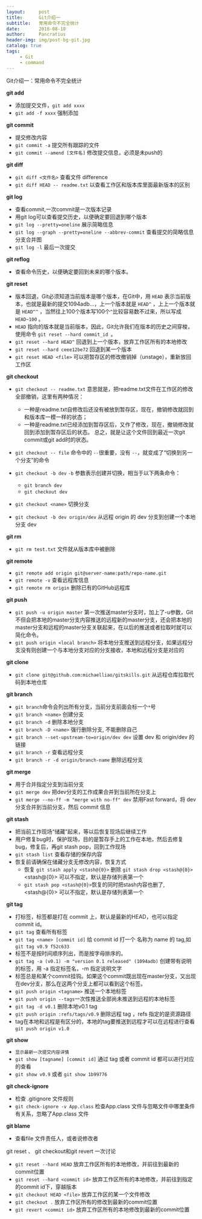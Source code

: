 ```yaml
---
layout:     post
title:      Git介绍一
subtitle:   常用命令不完全统计
date:       2018-08-10
author:     Pancratius
header-img: img/post-bg-git.jpg
catalog: true
tags:
     - Git
     - command
---
```


Git介绍一：常用命令不完全统计

**git add**

* 添加提交文件，`git add xxxx`
* `git add -f xxxx` 强制添加

**git commit**

* 提交修改内容
* `git commit -a` 提交所有跟踪的文件
* `git commit --amend [文件名]` 修改提交信息，必须是未push的

**git diff** 

* `git diff <文件名>` 查看文件 difference
* `git diff HEAD -- readme.txt` 以查看工作区和版本库里面最新版本的区别

**git log**

* 查看commit,一次commit是一次版本记录
* 用git log可以查看提交历史，以便确定要回退到哪个版本
* `git log --pretty=oneline` 展示简略信息
* `git log --graph --pretty=oneline --abbrev-commit` 查看提交的简略信息分支合并图
* `git log -l` 最后一次提交
    
**git reflog** 

* 查看命令历史，以便确定要回到未来的哪个版本。

**git reset** 

* 版本回退，Git必须知道当前版本是哪个版本，在Git中，用 `HEAD` 表示当前版本，也就是最新的提交1094adb...，上一个版本就是 `HEAD^` ，上上一个版本就是 `HEAD^^` ，当然往上100个版本写100个`^`比较容易数不过来，所以写成 `HEAD~100` 。
* `HEAD` 指向的版本就是当前版本，因此，Git允许我们在版本的历史之间穿梭，使用命令 `git reset --hard commit_id `。
* `git reset --hard HEAD^` 回退到上一个版本，放弃工作区所有的本地修改
* `git reset --hard ceee12be72` 回退到某一个版本
* `git reset HEAD <file>` 可以把暂存区的修改撤销掉（unstage），重新放回工作区


**git checkout**

* `git checkout -- readme.txt` 意思就是，把readme.txt文件在工作区的修改全部撤销，这里有两种情况：
    * 一种是readme.txt自修改后还没有被放到暂存区，现在，撤销修改就回到和版本库一模一样的状态；
    * 一种是readme.txt已经添加到暂存区后，又作了修改，现在，撤销修改就回到添加到暂存区后的状态。
总之，就是让这个文件回到最近一次git commit或git add时的状态。
* `git checkout -- file` 命令中的 `--`很重要，没有 `--`，就变成了“切换到另一个分支”的命令
* `git checkout -b dev` `-b` 参数表示创建并切换，相当于以下两条命令：
    
    * `git branch dev`
    * `git checkout dev`
* `git checkout <name>` 切换分支
* `git checkout -b dev origin/dev` 从远程 origin 的 dev 分支到创建一个本地分支 dev 

**git rm <file>**

* `git rm test.txt` 文件就从版本库中被删除


**git remote**

* `git remote add origin git@server-name:path/repo-name.git`
* `git remote -v` 查看远程库信息
* `git remote rm origin` 删除已有的GitHub远程库

**git push**

* `git push -u origin master` 第一次推送master分支时，加上了-u参数，Git不但会把本地的master分支内容推送的远程新的master分支，还会把本地的master分支和远程的master分支关联起来，在以后的推送或者拉取时就可以简化命令。
* `git push origin <local branch>` 将本地分支推送到远程分支，如果远程分支没有则创建一个与本地分支对应的分支接收，本地和远程分支是对应的


**git clone**

* `git clone git@github.com:michaelliao/gitskills.git` 从远程仓库拉取代码到本地仓库

**git branch**

* `git branch`命令会列出所有分支，当前分支前面会标一个`*`号
* `git branch <name>` 创建分支
* `git branch -d` 删除本地分支
* `git branch -D <name>` 强行删除分支, 不能删除自己
* `git branch --set-upstream-to=origin/dev dev` 设置 dev 和 origin/dev 的链接
* `git branch -r` 查看远程分支
* `git branch -r -d origin/branch-name` 删除远程分支

**git merge**

* 用于合并指定分支到当前分支
* `git merge dev` 把dev分支的工作成果合并到当前所在分支上
* `git merge --no-ff -m "merge with no-ff" dev` 禁用Fast forward，将 dev 分支合并到当前分支，然后 commit 信息


**git stash**

* 把当前工作现场“储藏”起来，等以后恢复现场后继续工作
* 用户修复bug时，保护现场，目的是暂存手上的工作在本地，然后去修复bug，修复后，再git stash pop，回到工作现场
* `git stash list` 查看存储的保存内容
* 恢复前请确保在储藏分支无修改内容，恢复方式
    * 恢复 `git stash apply <stash@{0}>` 删除 `git stash drop <stash@{0}>` <stash@{0}> 可以不指定，默认是存储列表第一个
    * `git stash pop <stash@{0}>`恢复的同时把stash内容也删了,<stash@{0}> 可以不指定，默认是存储列表第一个

**git tag**

* 打标签，标签都是打在 commit 上，默认是最新的HEAD，也可以指定 commit id。
* `git tag` 查看所有标签
* `git tag <name> [commit id]` 给 commit id 打一个 名称为 name 的 tag,如 `git tag v0.9 f52c633`
* 标签不是按时间顺序列出，而是按字母排序的。
* `git tag -a (v0.1) -m "version 0.1 released" (1094adb)` 创建带有说明的标签，用 -a 指定标签名，-m 指定说明文字
* 标签总是和某个commit挂钩。如果这个commit既出现在master分支，又出现在dev分支，那么在这两个分支上都可以看到这个标签。
* `git push origin <tagname>` 推送一个本地标签
* `git push origin --tags`一次性推送全部尚未推送到远程的本地标签 
* `git tag -d v0.1` 删除本地v0.1 tag
* `git push origin :refs/tags/v0.9` 删除远程 tag ，refs 指定的是资源路径
* tag在本地和远程是有区分的，本地的tag要推送到远程才可以在远程进行查看 `git push origin v1.0`


**git show**

* `显示最新一次提交内容详情`
* `git show [tagname] [commit id]` 通过 tag 或者 commit id 都可以进行对应的查看
* `git show v0.9` 或者 `git show 1b99776` 


**git check-ignore**

* 检查 .gitignore 文件规则
* `git check-ignore -v App.class` 检查App.class 文件与忽略文件中哪里条件有关系，忽略了App.class 文件


**git blame <file>**

* 查看file 文件责任人，或者说修改者


git reset 、 git checkout和git revert 一次讨论

* `git reset --hard HEAD` 放弃工作区所有的本地修改，并前往到最新的commit位置
* `git reset --hard <commit id>` 放弃工作区所有的本地修改，并前往到指定的commit id下，穿越版本
* `git checkout HEAD <file>` 放弃工作区的某一个文件修改
* `git checkout .` 放弃工作区所有的修改到最新的commit位置
* `git revert <commit id>` 放弃工作区所有的本地修改到最新的commit位置

